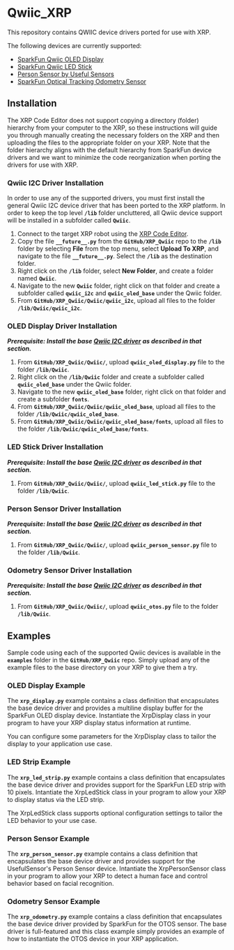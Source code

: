 # Qwiic_XRP

This repository contains QWIIC device drivers ported for use with XRP.

The following devices are currently supported:

* [SparkFun Qwiic OLED Display](https://www.sparkfun.com/products/24606)
* [	SparkFun Qwiic LED Stick](https://www.sparkfun.com/products/18354)
* [Person Sensor by Useful Sensors](https://www.sparkfun.com/products/21231)
* [SparkFun Optical Tracking Odometry Sensor](https://www.sparkfun.com/products/24904)

## Installation

The XRP Code Editor does not support copying a directory (folder) hierarchy from your computer to the XRP, so these instructions will guide you through manually creating the necessary folders on the XRP and then uploading the files to the appropriate folder on your XRP. Note that the folder hierarchy aligns with the default hierarchy from SparkFun device drivers and we want to minimize the code reorganization when porting the drivers for use with XRP.

### <a name="qwiic-driver-install"></a>Qwiic I2C Driver Installation

In order to use any of the supported drivers, you must first install the general Qwiic I2C device driver that has been ported to the XRP platform. In order to keep the top level **`/lib`** folder uncluttered, all Qwiic device support will be installed in a subfolder called **`Qwiic`**.

1. Connect to the target XRP robot using the [XRP Code Editor](https://xrpcode.wpi.edu/).
2. Copy the file **`__future__.py`** from the **`GitHub/XRP_Qwiic`** repo to the **`/lib`** folder by selecting **File** from the top menu, select **Upload To XRP**, and navigate to the file **`__future__.py`**. Select the **`/lib`** as the destination folder.
3. Right click on the **`/lib`** folder, select **New Folder**, and create a folder named **`Qwiic`**.
4. Navigate to the new **`Qwiic`** folder, right click on that folder and create a subfolder called **`qwiic_i2c`** and **`qwiic_oled_base`** under the Qwiic folder.
5. From **`GitHub/XRP_Qwiic/Qwiic/qwiic_i2c`**, upload all files to the folder **`/lib/Qwiic/qwiic_i2c`**.

### OLED Display Driver Installation

***Prerequisite: Install the base [Qwiic I2C driver](#qwiic-driver-install) as described in that section.***

1. From **`GitHub/XRP_Qwiic/Qwiic/`**, upload **`qwiic_oled_display.py`** file to the folder **`/lib/Qwiic`**.
2. Right click on the **`/lib/Qwiic`** folder and create a subfolder called **`qwiic_oled_base`** under the Qwiic folder.
3. Navigate to the new **`qwiic_oled_base`** folder, right click on that folder and create a subfolder **`fonts`**.
4. From **`GitHub/XRP_Qwiic/Qwiic/qwiic_oled_base`**, upload all files to the folder **`/lib/Qwiic/qwiic_oled_base`**.
5. From **`GitHub/XRP_Qwiic/Qwiic/qwiic_oled_base/fonts`**, upload all files to the folder **`/lib/Qwiic/qwiic_oled_base/fonts`**.

### LED Stick Driver Installation

***Prerequisite: Install the base [Qwiic I2C driver](#qwiic-driver-install) as described in that section.***

1. From **`GitHub/XRP_Qwiic/Qwiic/`**, upload **`qwiic_led_stick.py`** file to the folder **`/lib/Qwiic`**.

### Person Sensor Driver Installation

***Prerequisite: Install the base [Qwiic I2C driver](#qwiic-driver-install) as described in that section.***

1. From **`GitHub/XRP_Qwiic/Qwiic/`**, upload **`qwiic_person_sensor.py`** file to the folder **`/lib/Qwiic`**.

### Odometry Sensor Driver Installation

***Prerequisite: Install the base [Qwiic I2C driver](#qwiic-driver-install) as described in that section.***

1. From **`GitHub/XRP_Qwiic/Qwiic/`**, upload **`qwiic_otos.py`** file to the folder **`/lib/Qwiic`**.


## Examples

Sample code using each of the supported Qwiic devices is available in the **`examples`** folder in the **`GitHub/XRP_Qwiic`** repo. Simply upload any of the example files to the base directory on your XRP to give them a try.

### OLED Display Example

The **`xrp_display.py`** example contains a class definition that encapsulates the base device driver and provides a multiline display buffer for the SparkFun OLED display device. Instantiate the XrpDisplay class in your program to have your XRP display status information at runtime.

You can configure some parameters for the XrpDisplay class to tailor the display to your application use case.

### LED Strip Example

The **`xrp_led_strip.py`** example contains a class definition that encapsulates the base device driver and provides support for the SparkFun LED strip with 10 pixels. Intantiate the XrpLedStick class in your program to allow your XRP to display status via the LED strip.

The XrpLedStick class supports optional configuration settings to tailor the LED behavior to your use case.

### Person Sensor Example

The **`xrp_person_sensor.py`** example contains a class definition that encapsulates the base device driver and provides support for the UsefulSensor's Person Sensor device. Intantiate the XrpPersonSensor class in your program to allow your XRP to detect a human face and control behavior based on facial recognition.

### Odometry Sensor Example

The **`xrp_odometry.py`** example contains a class definition that encapsulates the base device driver provided by SparkFun for the OTOS sensor. The base driver  is full-featured and this class example simply provides an example of how to instantiate the OTOS device in your XRP application.



